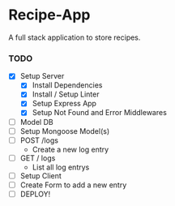 # Recipe-App

A full stack application to store recipes.

### TODO

* [x] Setup Server
  * [x] Install Dependencies
  * [x] Install / Setup Linter
  * [x] Setup Express App
  * [x] Setup Not Found and Error Middlewares
* [ ] Model DB
* [ ] Setup Mongoose Model(s)
* [ ] POST /logs
  * Create a new log entry
* [ ] GET / logs
  * List all log entrys
* [ ] Setup Client
* [ ] Create Form to add a new entry
* [ ] DEPLOY!